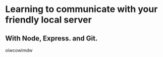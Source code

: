 # Learning to communicate with your friendly local server
## With Node, Express. and Git.

oiwcowimdw
